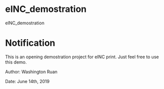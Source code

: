 # eINC_demostration
eINC_demostration
# Notification
This is an opening demostration project for eINC print. Just feel free to use this demo.

Author:	Washington Ruan

Date:	June 14th, 2019
